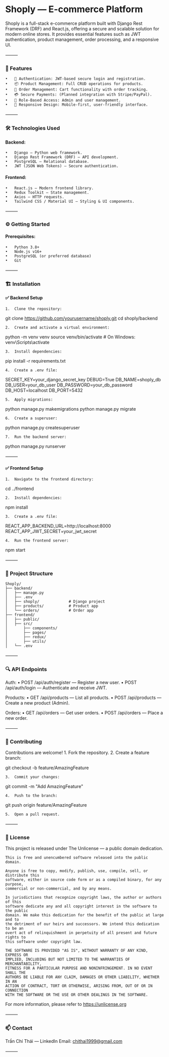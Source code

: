 # Shoply — E-commerce Platform

Shoply is a full-stack e-commerce platform built with Django Rest Framework (DRF) and React.js, offering a secure and scalable solution for modern online stores. It provides essential features such as JWT authentication, product management, order processing, and a responsive UI.

⸻

### 🚀 Features
	•	🔑 Authentication: JWT-based secure login and registration.
	•	📦 Product Management: Full CRUD operations for products.
	•	🛒 Order Management: Cart functionality with order tracking.
	•	💳 Secure Payments: (Planned integration with Stripe/PayPal).
	•	🛂 Role-Based Access: Admin and user management.
	•	📱 Responsive Design: Mobile-first, user-friendly interface.

⸻

### 🛠️ Technologies Used

#### Backend:
	•	Django — Python web framework.
	•	Django Rest Framework (DRF) — API development.
	•	PostgreSQL — Relational database.
	•	JWT (JSON Web Tokens) — Secure authentication.

#### Frontend:
	•	React.js — Modern frontend library.
	•	Redux Toolkit — State management.
	•	Axios — HTTP requests.
	•	Tailwind CSS / Material UI — Styling & UI components.

⸻

### ⚙️ Getting Started

#### Prerequisites:
	•	Python 3.8+
	•	Node.js v16+
	•	PostgreSQL (or preferred database)
	•	Git

⸻

### 🏗️ Installation

#### ✅ Backend Setup
	1.	Clone the repository:

git clone https://github.com/yourusername/shoply.git
cd shoply/backend

	2.	Create and activate a virtual environment:

python -m venv venv
source venv/bin/activate  # On Windows: venv\Scripts\activate

	3.	Install dependencies:

pip install -r requirements.txt

	4.	Create a .env file:

SECRET_KEY=your_django_secret_key
DEBUG=True
DB_NAME=shoply_db
DB_USER=your_db_user
DB_PASSWORD=your_db_password
DB_HOST=localhost
DB_PORT=5432

	5.	Apply migrations:

python manage.py makemigrations
python manage.py migrate

	6.	Create a superuser:

python manage.py createsuperuser

	7.	Run the backend server:

python manage.py runserver



⸻

#### ✅ Frontend Setup
	1.	Navigate to the frontend directory:

cd ../frontend

	2.	Install dependencies:

npm install

	3.	Create a .env file:

REACT_APP_BACKEND_URL=http://localhost:8000
REACT_APP_JWT_SECRET=your_jwt_secret

	4.	Run the frontend server:

npm start



⸻

### 📂 Project Structure
```
Shoply/
├── backend/
│   ├── manage.py
│   ├── .env
│   ├── shoply/             # Django project
│   ├── products/           # Product app
│   └── orders/             # Order app
├── frontend/
│   ├── public/
│   ├── src/
│       ├── components/
│       ├── pages/
│       ├── redux/
│       ├── utils/
│   └── .env
```

⸻

### 🔍 API Endpoints

Auth:
	•	POST /api/auth/register — Register a new user.
	•	POST /api/auth/login — Authenticate and receive JWT.

Products:
	•	GET /api/products — List all products.
	•	POST /api/products — Create a new product (Admin).

Orders:
	•	GET /api/orders — Get user orders.
	•	POST /api/orders — Place a new order.

⸻

### 🤝 Contributing

Contributions are welcome!
	1.	Fork the repository.
	2.	Create a feature branch:

git checkout -b feature/AmazingFeature

	3.	Commit your changes:

git commit -m "Add AmazingFeature"

	4.	Push to the branch:

git push origin feature/AmazingFeature

	5.	Open a pull request.

⸻

### 📝 License

This project is released under The Unlicense — a public domain dedication.
```
This is free and unencumbered software released into the public domain.

Anyone is free to copy, modify, publish, use, compile, sell, or distribute this 
software, either in source code form or as a compiled binary, for any purpose, 
commercial or non-commercial, and by any means.

In jurisdictions that recognize copyright laws, the author or authors of this 
software dedicate any and all copyright interest in the software to the public 
domain. We make this dedication for the benefit of the public at large and to 
the detriment of our heirs and successors. We intend this dedication to be an 
overt act of relinquishment in perpetuity of all present and future rights to 
this software under copyright law.

THE SOFTWARE IS PROVIDED "AS IS", WITHOUT WARRANTY OF ANY KIND, EXPRESS OR 
IMPLIED, INCLUDING BUT NOT LIMITED TO THE WARRANTIES OF MERCHANTABILITY, 
FITNESS FOR A PARTICULAR PURPOSE AND NONINFRINGEMENT. IN NO EVENT SHALL THE 
AUTHORS BE LIABLE FOR ANY CLAIM, DAMAGES OR OTHER LIABILITY, WHETHER IN AN 
ACTION OF CONTRACT, TORT OR OTHERWISE, ARISING FROM, OUT OF OR IN CONNECTION 
WITH THE SOFTWARE OR THE USE OR OTHER DEALINGS IN THE SOFTWARE.
```
For more information, please refer to <https://unlicense.org>



⸻

### 📫 Contact

Trần Chí Thái — LinkedIn
Email: chithai1999@gmail.com

⸻

